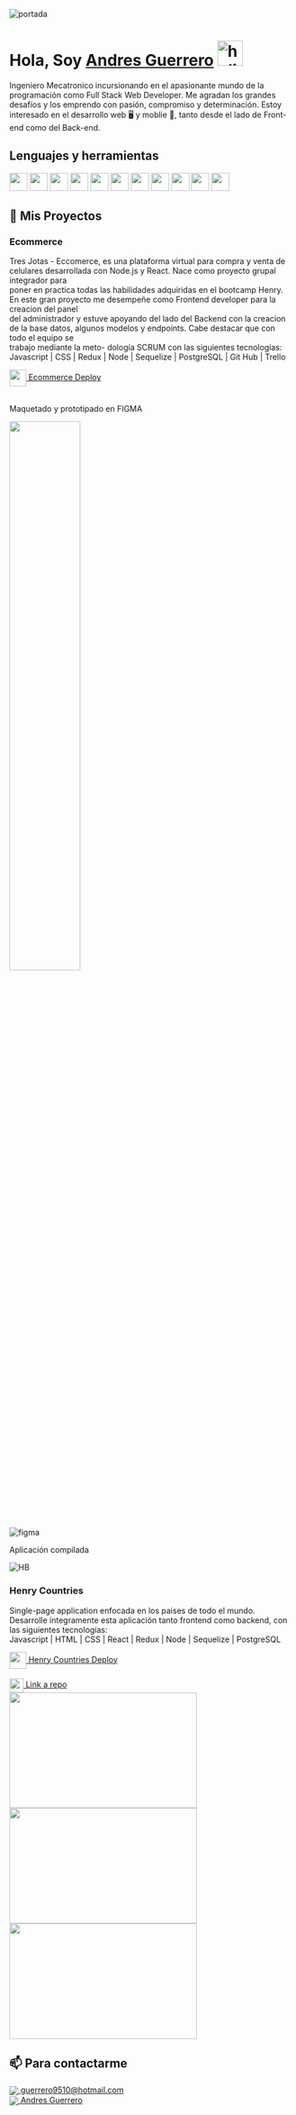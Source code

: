 ![portada](https://ximhai.com/img/programando.gif)


# **Hola, Soy [Andres Guerrero](https://www.linkedin.com/in/andres-guerrero-00862a217/)** <img width="45" src="https://user-images.githubusercontent.com/76783198/182454378-115c3a2e-50cc-490e-85f0-fbdfab7f36ba.gif" alt="holis">

Ingeniero Mecatronico incursionando en el apasionante mundo de la programación como Full Stack Web Developer. Me agradan los grandes desafíos y los emprendo con pasión, compromiso y determinación. Estoy interesado en el desarrollo web 🖥️ y moblie 📱, tanto desde el lado de Front-end como del Back-end.<br>

## Lenguajes y herramientas
<img width ='32px' src ='https://raw.githubusercontent.com/rahulbanerjee26/githubAboutMeGenerator/main/icons/reactjs.svg'></a>
<img width ='32px' src ='https://raw.githubusercontent.com/rahulbanerjee26/githubAboutMeGenerator/main/icons/javascript.svg'> </a>
<img width ='32px' src ='https://raw.githubusercontent.com/rahulbanerjee26/githubAboutMeGenerator/main/icons/css.svg'> </a>
<img width ='32px' src ='https://raw.githubusercontent.com/rahulbanerjee26/githubAboutMeGenerator/main/icons/nodejs.svg'> </a>
<img width ='32px' src ='https://raw.githubusercontent.com/rahulbanerjee26/githubAboutMeGenerator/main/icons/firebase.svg'> </a>
<img width ='32px' src ='https://raw.githubusercontent.com/rahulbanerjee26/githubAboutMeGenerator/main/icons/git.svg'> </a>
<img width ='32px' src ='https://raw.githubusercontent.com/rahulbanerjee26/githubAboutMeGenerator/main/icons/github.svg'> </a>
<img width ='32px' src ='https://raw.githubusercontent.com/rahulbanerjee26/githubAboutMeGenerator/main/icons/html.svg'> </a>
<img width ='32px' src ='https://raw.githubusercontent.com/rahulbanerjee26/githubAboutMeGenerator/main/icons/postman.svg'> </a>
<img width ='32px' src ='https://raw.githubusercontent.com/rahulbanerjee26/githubAboutMeGenerator/main/icons/redux.svg'> </a>
<img width ='32px' src ='https://raw.githubusercontent.com/rahulbanerjee26/githubAboutMeGenerator/main/icons/postgresql.svg'> </a>


## 📌 Mis Proyectos
### Ecommerce
Tres Jotas - Eccomerce, es una plataforma virtual para compra y venta de celulares desarrollada con Node.js y React. Nace como proyecto grupal integrador para <br> poner en practica todas las habilidades adquiridas en el bootcamp Henry. En este gran proyecto me desempeñe como Frontend developer para la creacion del panel <br> 
del administrador y estuve apoyando del lado del Backend con la creacion de la base datos, algunos modelos y endpoints. Cabe destacar que con todo el equipo se <br> trabajo mediante la meto- dología SCRUM con las siguientes tecnologías: Javascript | CSS | Redux | Node | Sequelize | PostgreSQL | Git Hub | Trello <br>

<a href="https://tresjota-ecommerce.vercel.app/" fontSize="34">
      <img align="center" src="https://user-images.githubusercontent.com/76783198/183678369-e773f0f2-6f7b-4921-acac-36155eae3322.svg" width="30" height="30"/>
     Ecommerce Deploy
</a>
</br></br>

Maquetado y prototipado en FIGMA
<!-- ![Group 7](https://user-images.githubusercontent.com/76783198/184268606-e727df34-1c68-41cb-b835-ea2617bf07bf.png) -->
<img src="https://user-images.githubusercontent.com/76783198/184268606-e727df34-1c68-41cb-b835-ea2617bf07bf.png" width="50%" height="50%"  />

![figma](https://user-images.githubusercontent.com/76783198/182469139-32ef23d0-b7a2-4592-bd67-71571cdeae13.svg)

Aplicación compilada

![HB](https://user-images.githubusercontent.com/76783198/182479399-555929e3-7261-4e4f-b950-e08521bcfa66.png)


### Henry Countries 
Single-page application enfocada en los paises de todo el mundo.<br>
Desarrolle íntegramente esta aplicación tanto frontend como backend, con las siguientes tecnologías:<br>
Javascript | HTML | CSS | React | Redux | Node | Sequelize | PostgreSQL<br>

<a href="https://pi-countries-omega-seven.vercel.app/" fontSize="34">
      <img align="center" src="![image]https://user-images.githubusercontent.com/94151800/190044021-e5737e3d-36a3-4c25-a012-2f60587015e8.png" width="30" height="30"/>
      Henry Countries Deploy
</a>
</br></br>
<a href="https://github.com/andresguerrero270895/PI-Countries-">
      <img align="center" src="https://user-images.githubusercontent.com/76783198/183681387-b4432771-313b-4527-a157-75786233b3b0.svg" width="25" height="25"/>
      Link a repo
</a>
</br>
<div align="row" >
      <img src="https://user-images.githubusercontent.com/76783198/184228274-40a58435-e797-48ba-b6cf-e52aa99d3329.png" width="333" height="205"  />
      <img src="https://user-images.githubusercontent.com/76783198/184225656-63eb4e40-4881-48eb-bd86-c027602173a5.png" width="333" height="205"  />
      <img src="https://user-images.githubusercontent.com/76783198/184225936-7c59268c-39cf-41ad-8814-7c812aebb098.png" width="333" height="205"  />
</div>

## 📫 Para contactarme 

<p>
    <a href="https://guerrero9510@hotmail.com">
      <img align="center" src="https://user-images.githubusercontent.com/76783198/182482940-c4a2a044-de93-4450-b354-9628cbb175c9.svg"/>
     guerrero9510@hotmail.com
    </a>    
    <br>
    <a href="https://www.linkedin.com/in/andres-guerrero-00862a217/">
      <img align="center" src="https://user-images.githubusercontent.com/76783198/182481396-19c89e94-f3ba-4e33-9df4-f5b7a094cf8f.svg"/>
      Andres Guerrero
    </a>
<p/>
